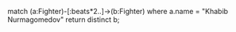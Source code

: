  match (a:Fighter)-[:beats*2..]->(b:Fighter)
where a.name = "Khabib Nurmagomedov" return distinct b;
